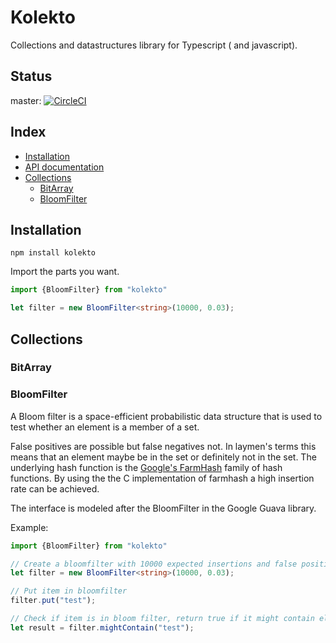 # Kolekto

Collections and datastructures library for Typescript ( and javascript).

## Status

master: [![CircleCI](https://circleci.com/gh/MaikelH/kolekto.svg?style=svg)](https://circleci.com/gh/MaikelH/kolekto)

## Index

- [Installation](#installation)
- [API documentation](http://blog.chronos-technology.nl/kolekto/)
- [Collections](#collections)
  - [BitArray](#bitset)
  - [BloomFilter](#bloomfilter)

## Installation

```
npm install kolekto 
```

Import the parts you want.

```typescript
import {BloomFilter} from "kolekto"

let filter = new BloomFilter<string>(10000, 0.03);
```

## Collections

### BitArray

### BloomFilter
A Bloom filter is a space-efficient probabilistic data structure that is used to test whether an element is a member
of a set.

False positives are possible but false negatives not. In laymen's terms this means that an element maybe be in the set
or definitely not in the set. The underlying hash function is the [Google's FarmHash](https://github.com/google/farmhash)
family of hash functions. By using the the C implementation of farmhash a high insertion rate can be achieved.

The interface is modeled after the BloomFilter in the Google Guava library.

Example:
```typescript
import {BloomFilter} from "kolekto"

// Create a bloomfilter with 10000 expected insertions and false positive probability of 3%
let filter = new BloomFilter<string>(10000, 0.03);

// Put item in bloomfilter
filter.put("test");

// Check if item is in bloom filter, return true if it might contain element
let result = filter.mightContain("test"); 
```
